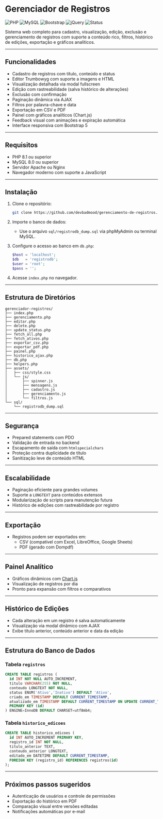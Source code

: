 
# Gerenciador de Registros

![PHP](https://img.shields.io/badge/PHP-8.1+-blue)
![MySQL](https://img.shields.io/badge/MySQL-8.0+-orange)
![Bootstrap](https://img.shields.io/badge/Bootstrap-5.3-purple)
![jQuery](https://img.shields.io/badge/jQuery-3.7-lightgrey)
![Status](https://img.shields.io/badge/Projeto-Estável-brightgreen)

Sistema web completo para cadastro, visualização, edição, exclusão e gerenciamento de registros com suporte a conteúdo rico, filtros, histórico de edições, exportação e gráficos analíticos.

---

## Funcionalidades

- Cadastro de registros com título, conteúdo e status
- Editor Trumbowyg com suporte a imagens e HTML
- Visualização detalhada via modal fullscreen
- Edição com rastreabilidade (salva histórico de alterações)
- Exclusão com confirmação
- Paginação dinâmica via AJAX
- Filtros por palavra-chave e data
- Exportação em CSV e PDF
- Painel com gráficos analíticos (Chart.js)
- Feedback visual com animações e expiração automática
- Interface responsiva com Bootstrap 5

---

## Requisitos

- PHP 8.1 ou superior  
- MySQL 8.0 ou superior  
- Servidor Apache ou Nginx  
- Navegador moderno com suporte a JavaScript

---

## Instalação

1. Clone o repositório:
   ```bash
   git clone https://github.com/devbadmood/gerenciamento-de-registros.git
   ```

2. Importe o banco de dados:
   - Use o arquivo `sql/registrodb_dump.sql` via phpMyAdmin ou terminal MySQL.

3. Configure o acesso ao banco em `db.php`:
   ```php
   $host = 'localhost';
   $db   = 'registrodb';
   $user = 'root';
   $pass = '';
   ```

4. Acesse `index.php` no navegador.

---

## Estrutura de Diretórios

```
gerenciador-registros/
├── index.php
├── gerenciamento.php
├── editar.php
├── delete.php
├── update_status.php
├── fetch_all.php
├── fetch_ativos.php
├── exportar_csv.php
├── exportar_pdf.php
├── painel.php
├── historico_ajax.php
├── db.php
├── helpers.php
├── assets/
│   ├── css/style.css
│   └── js/
│       ├── spinner.js
│       ├── mensagens.js
│       ├── cadastro.js
│       ├── gerenciamento.js
│       └── filtros.js
└── sql/
    └── registrodb_dump.sql
```

---

## Segurança

- Prepared statements com PDO
- Validação de entrada no backend
- Escapamento de saída com `htmlspecialchars`
- Proteção contra duplicidade de título
- Sanitização leve de conteúdo HTML

---

## Escalabilidade

- Paginação eficiente para grandes volumes
- Suporte a `LONGTEXT` para conteúdos extensos
- Modularização de scripts para manutenção futura
- Histórico de edições com rastreabilidade por registro

---

## Exportação

- Registros podem ser exportados em:
  - CSV (compatível com Excel, LibreOffice, Google Sheets)
  - PDF (gerado com Dompdf)

---

## Painel Analítico

- Gráficos dinâmicos com [Chart.js](https://www.chartjs.org/)
- Visualização de registros por dia
- Pronto para expansão com filtros e comparativos

---

## Histórico de Edições

- Cada alteração em um registro é salva automaticamente
- Visualização via modal dinâmico com AJAX
- Exibe título anterior, conteúdo anterior e data da edição

---

## Estrutura do Banco de Dados

### Tabela `registros`

```sql
CREATE TABLE registros (
  id INT NOT NULL AUTO_INCREMENT,
  titulo VARCHAR(255) NOT NULL,
  conteudo LONGTEXT NOT NULL,
  status ENUM('Ativo','Inativo') DEFAULT 'Ativo',
  criado_em TIMESTAMP DEFAULT CURRENT_TIMESTAMP,
  atualizado_em TIMESTAMP DEFAULT CURRENT_TIMESTAMP ON UPDATE CURRENT_TIMESTAMP,
  PRIMARY KEY (id)
) ENGINE=InnoDB DEFAULT CHARSET=utf8mb4;
```

### Tabela `historico_edicoes`

```sql
CREATE TABLE historico_edicoes (
  id INT AUTO_INCREMENT PRIMARY KEY,
  registro_id INT NOT NULL,
  titulo_anterior TEXT,
  conteudo_anterior LONGTEXT,
  editado_em DATETIME DEFAULT CURRENT_TIMESTAMP,
  FOREIGN KEY (registro_id) REFERENCES registros(id)
);
```

---

## Próximos passos sugeridos

- Autenticação de usuários e controle de permissões
- Exportação do histórico em PDF
- Comparação visual entre versões editadas
- Notificações automáticas por e-mail

